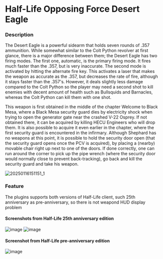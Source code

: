 # Half-Life Opposing Force Desert Eagle 

### Description 

The Desert Eagle is a powerful sidearm that holds seven rounds of .357 ammunition. While somewhat similar to the Colt Python revolver at first glance, there is a major difference between them; the Desert Eagle has two firing modes. The first one, automatic, is the primary firing mode. It fires much faster than the .357, but is very inaccurate. The second mode is activated by hitting the alternate fire key. This activates a laser that makes the weapon as accurate as the .357, but decreases the rate of fire, although it stays faster than the .357's. However, it deals slightly less damage compared to the Colt Python so the player may need a second shot to kill enemies with decent amount of health such as Bullsquids and Barnacles, whereas the Colt Python can kill them with one shot.

This weapon is first obtained in the middle of the chapter Welcome to Black Mesa, where a Black Mesa security guard dies by electricity shock when trying to open the generator gate near the crashed V-22 Osprey. If not obtained there, it can be acquired by killing HECU Engineers who will drop them. It is also possible to acquire it even earlier in the chapter, where the first security guard is encountered in the infirmary. Although Shephard has no weapons at this point, it is possible to hold the security door open (that the security guard opens once the PCV is acquired), by placing a (nearby) movable chair right up next to one of the doors. If done correctly, one can run around the corner to pick up the pipe wrench (where the security door would normally close to prevent back-tracking), go back and kill the security guard and take his weapon. 

![20250116151151_1](https://github.com/user-attachments/assets/7d95fa4d-da48-4197-a7c1-9b6127338000)

### Feature

The plugins supports both versions of Half-Life client, such 25th anniversary as pre-anniversary, so there is not weapond HUD display problem 


#### Screenshots from Half-Life 25th anniversary edition 
![image](https://github.com/user-attachments/assets/7ad14f1b-9de1-437c-adc0-1533ca8252f6)    ![image](https://github.com/user-attachments/assets/1fc2ea2e-eaec-4a83-ba3f-f7049809900b)

#### Screenshot from Half-Life pre-anniversary edition 

![image](https://github.com/user-attachments/assets/7f381a21-6e06-4da6-8dea-23435086ee9c)



